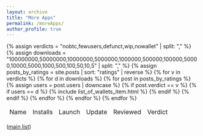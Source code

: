 ```yaml
---
layout: archive
title: "More Apps"
permalink: /moreApps/
author_profile: true
---
```


<table>
  <thead>
    <tr>
      <td>Name</td>
      <td>Installs</td>
      <td>Launch</td>
      <td>Update</td>
      <td>Reviewed</td>
      <td>Verdict</td>
    </tr>
  </thead>
  {% assign verdicts = "nobtc,fewusers,defunct,wip,nowallet" | split: "," %}
  {% assign downloads = "100000000,50000000,10000000,5000000,1000000,500000,100000,50000,10000,5000,1000,500,100,50,10,5" | split: "," %}
  {% assign posts_by_ratings = site.posts | sort: "ratings" | reverse %}
  {% for v in verdicts %}
    {% for d in downloads %}
      {% for post in posts_by_ratings %}
        {% assign users = post.users | downcase %}
        {% if post.verdict == v %}
          {% if users == d %}
            {% include list_of_wallets_item.html %}
          {% endif %}
        {% endif %}
      {% endfor %}
    {% endfor %}
  {% endfor %}
</table>

(<a href="/">main list</a>)
